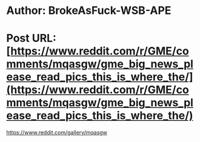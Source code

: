 # Author: BrokeAsFuck-WSB-APE
# Post URL: [https://www.reddit.com/r/GME/comments/mqasgw/gme_big_news_please_read_pics_this_is_where_the/](https://www.reddit.com/r/GME/comments/mqasgw/gme_big_news_please_read_pics_this_is_where_the/)


https://www.reddit.com/gallery/mqasgw